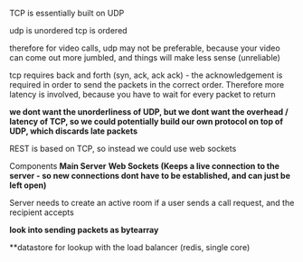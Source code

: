 TCP is essentially built on UDP

udp is unordered
tcp is ordered

therefore for video calls, udp may not be preferable, because your video can come out more jumbled, and things will make less sense (unreliable)

tcp requires back and forth (syn, ack, ack ack) - the acknowledgement is required in order to send the packets in the correct order. Therefore more latency is involved, because you have to wait for every packet to return

**we dont want the unorderliness of UDP, but we dont want the overhead / latency of TCP, so we could potentially build our own protocol on top of UDP, which discards late packets**

REST is based on TCP, so instead we could use web sockets

Components
**Main Server**
**Web Sockets (Keeps a live connection to the server - so new connections dont have to be established, and can just be left open)**

Server needs to create an active room if a user sends a call request, and the recipient accepts

**look into sending packets as bytearray**

**datastore for lookup with the load balancer (redis, single core)